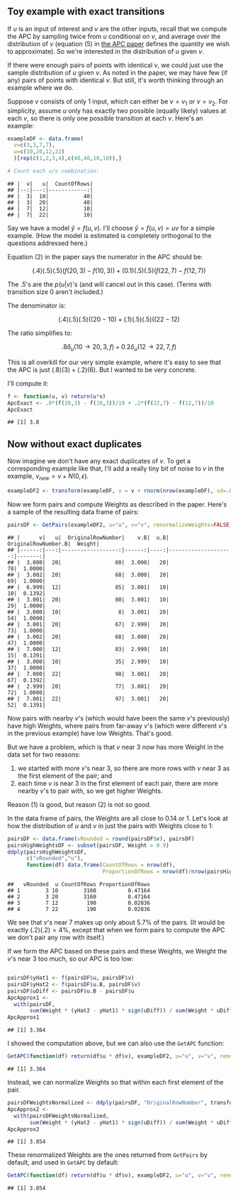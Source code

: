 


## Toy example with exact transitions

If $u$ is an input of interest and $v$ are the other inputs, recall that we compute the APC by sampling twice from $u$ conditional on $v$, and average over the distribution of $v$ (equation (5) in [the APC paper](http://www.stat.columbia.edu/~gelman/research/published/ape17.pdf) defines the quantity we wish to approximate). So we're interested in the distribution of $u$ given $v$. 

If there were enough pairs of points with identical $v$, we could just use the sample distribution of $u$ given $v$. As noted in the paper, we may have few (if any) pairs of points with identical $v$. But still, it's worth thinking through an example where we do.

Suppose $v$ consists of only 1 input, which can either be $v=v_1$ or $v=v_2$. For simplicity, assume $u$ only has exactly two possible (equally likely) values at each $v$, so there is only one possible transition at each $v$. Here's an example:


```r
exampleDF <- data.frame(
  v=c(3,3,7,7),  
  u=c(10,20,12,22) 
  )[rep(c(1,2,3,4),c(40,40,10,10)),]

# Count each u/v combination:
```



```
## |  v|   u|  CountOfRows|
## |--:|---:|------------:|
## |  3|  10|           40|
## |  3|  20|           40|
## |  7|  12|           10|
## |  7|  22|           10|
```


Say we have a model $\hat{y} = f(u,v)$. I'll choose $\hat{y} = f(u,v) = uv$ for a simple example. (How the model is estimated is completely orthogonal to the questions addressed here.)

Equation (2) in the paper says the numerator in the APC should be:

$$(.4)(.5)(.5)(f(20,3) - f(10, 3)) + (0.1)(.5)(.5)(f(22,7) - f(12,7)) $$

The .5's are the $p(u|v)$'s (and will cancel out in this case). (Terms with transition size 0 aren't included.)

The denominator is:

$$(.4)(.5)(.5)((20 - 10) + (.1)(.5)(.5)((22 - 12)$$

The ratio simplifies to:

$$.8 \delta_u(10 \rightarrow 20, 3, f) + 0.2 \delta_u(12 \rightarrow 22, 7, f)$$

This is all overkill for our very simple example, where it's easy to see that the APC is just $(.8)(3) + (.2)(6)$. But I wanted to be very concrete.

I'll compute it:


```r
f <- function(u, v) return(u*v)
ApcExact <- .8*(f(20,3) - f(10,3))/10 + .2*(f(22,7) - f(12,7))/10
ApcExact
```

```
## [1] 3.8
```


## Now without exact duplicates

Now imagine we don't have any exact duplicates of $v$. To get a corresponding example like that, I'll add a really tiny bit of noise to $v$ in the example, $v_{new} = v + N(0,\epsilon)$.


```r
exampleDF2 <- transform(exampleDF, v = v + rnorm(nrow(exampleDF), sd=.001))
```


Now we form pairs and compute Weights as described in the paper. Here's a sample of the resulting data frame of pairs:


```r
pairsDF <- GetPairs(exampleDF2, u="u", v="v", renormalizeWeights=FALSE)
```



```
## |      v|   u|  OriginalRowNumber|    v.B|  u.B|  OriginalRowNumber.B|  Weight|
## |------:|---:|------------------:|------:|----:|--------------------:|-------:|
## |  3.000|  20|                 60|  3.000|   20|                   78|  1.0000|
## |  3.002|  20|                 68|  3.000|   20|                   69|  1.0000|
## |  6.999|  12|                 85|  3.001|   10|                   10|  0.1392|
## |  3.001|  20|                 80|  3.001|   10|                   29|  1.0000|
## |  3.000|  10|                  8|  3.001|   20|                   54|  1.0000|
## |  3.001|  20|                 67|  2.999|   20|                   73|  1.0000|
## |  3.002|  20|                 68|  3.000|   20|                   47|  1.0000|
## |  7.000|  12|                 83|  2.999|   10|                   15|  0.1391|
## |  3.000|  10|                 35|  2.999|   10|                   37|  1.0000|
## |  7.000|  22|                 98|  3.001|   20|                   67|  0.1392|
## |  2.999|  20|                 77|  3.001|   20|                   72|  1.0000|
## |  7.001|  22|                 97|  3.001|   20|                   52|  0.1391|
```


Now pairs with nearby $v$'s (which would have been the same $v$'s previously) have high Weights, where pairs from far-away $v$'s (which were different $v$'s in the previous example) have low Weights. That's good.

But we have a problem, which is that $v$ near 3 now has more Weight in the data set for two reasons:

1. we started with more $v$'s near 3, so there are more rows with $v$ near 3 as the first element of the pair; and
2. each time $v$ is near $3$ in the first element of each pair, there are more nearby $v$'s to pair with, so we get higher Weights.

Reason (1) is good, but reason (2) is not so good.

In the data frame of pairs, the Weights are all close to 0.14 or 1. Let's look at how the distribution of $u$ and $v$ in just the pairs with Weights close to 1:


```r
pairsDF <- data.frame(vRounded = round(pairsDF$v), pairsDF)
pairsHighWeightsDF <- subset(pairsDF, Weight > 0.9)
ddply(pairsHighWeightsDF,
      c("vRounded","u"), 
      function(df) data.frame(CountOfRows = nrow(df),
                              ProportionOfRows = nrow(df)/nrow(pairsHighWeightsDF)))
```

```
##   vRounded  u CountOfRows ProportionOfRows
## 1        3 10        3160          0.47164
## 2        3 20        3160          0.47164
## 3        7 12         190          0.02836
## 4        7 22         190          0.02836
```


We see that $v$'s near 7 makes up only about 5.7% of the pairs. (It would be exactly $(.2)(.2) = 4$%, except that when we form pairs to compute the APC we don't pair any row with itself.)

If we form the APC based on these pairs and these Weights, we Weight the $v$'s near 3 too much, so our APC is too low:


```r

pairsDF$yHat1 <- f(pairsDF$u, pairsDF$v)
pairsDF$yHat2 <- f(pairsDF$u.B, pairsDF$v)
pairsDF$uDiff <- pairsDF$u.B - pairsDF$u
ApcApprox1 <- 
  with(pairsDF,
       sum(Weight * (yHat2 - yHat1) * sign(uDiff)) / sum(Weight * uDiff * sign(uDiff)))
ApcApprox1
```

```
## [1] 3.364
```


I showed the computation above, but we can also use the ```GetAPC``` function:


```r
GetAPC(function(df) return(df$u * df$v), exampleDF2, u="u", v="v", renormalizeWeights=FALSE)
```

```
## [1] 3.364
```


Instead, we can normalize Weights so that within each first element of the pair. 


```r
pairsDFWeightsNormalized <- ddply(pairsDF, "OriginalRowNumber", transform, Weight = Weight/sum(Weight))
ApcApprox2 <- 
  with(pairsDFWeightsNormalized, 
       sum(Weight * (yHat2 - yHat1) * sign(uDiff)) / sum(Weight * uDiff * sign(uDiff)))
ApcApprox2
```

```
## [1] 3.854
```


These renormalized Weights are the ones returned from ```GetPairs``` by default, and used in ```GetAPC``` by default:


```r
GetAPC(function(df) return(df$u * df$v), exampleDF2, u="u", v="v", renormalizeWeights=TRUE)
```

```
## [1] 3.854
```


